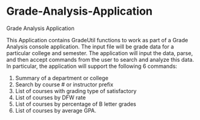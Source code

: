 # Grade-Analysis-Application
Grade Analysis Application

This Application contains GradeUtil functions to work as part of a Grade Analysis console application. The input file will be grade data for a particular college and semester.  The application will input the data, parse, and then accept commands from the user to search and analyze this data.  In particular, the application will support the following 6 commands: 
 
1. Summary of a department or college 
2. Search by course # or instructor prefix 
3. List of courses with grading type of satisfactory 
4. List of courses by DFW rate 
5. List of courses by percentage of B letter grades 
6. List of courses by average GPA. 

